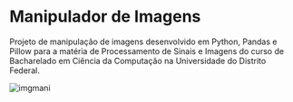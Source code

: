 # Manipulador de Imagens

Projeto de manipulação de imagens desenvolvido em Python, Pandas e Pillow para a matéria de Processamento de Sinais e Imagens do curso de Bacharelado em Ciência da Computação na Universidade do Distrito Federal.

![imgmani](https://github.com/KaiXtr/manipulador-de-imagem/assets/42985693/61fac094-dade-4040-92c0-72f49f77e78d)
